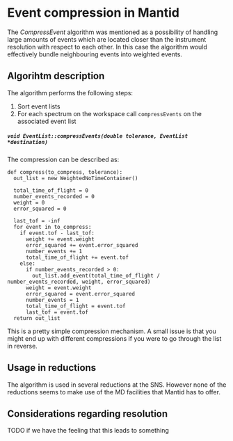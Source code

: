 # Event compression in Mantid

The *CompressEvent* algorithm was mentioned as a possibility of handling large
amounts of events which are located closer than the instrument resolution
with respect to each other. In this case the algorithm would effectively bundle
neighbouring events into weighted events.


## Algorihtm description

The algorithm performs the following steps:
1. Sort event lists
2. For each spectrum on the workspace call `compressEvents` on the associated
  event list

##### `void EventList::compressEvents(double tolerance, EventList *destination)`

The compression can be described as:

```
def compress(to_compress, tolerance):
  out_list = new WeightedNoTimeContainer()

  total_time_of_flight = 0
  number_events_recorded = 0
  weight = 0
  error_squared = 0

  last_tof = -inf
  for event in to_compress:
    if event.tof - last_tof:
      weight += event.weight
      error_squared += event.error_squared
      number_events += 1
      total_time_of_flight += event.tof
    else:
      if number_events_recorded > 0:
        out_list.add_event(total_time_of_flight / number_events_recorded, weight, error_squared)
      weight = event.weight
      error_squared = event.error_squared
      number_events = 1
      total_time_of_flight = event.tof
      last_tof = event.tof
  return out_list
```

This is a pretty simple compression mechanism. A small issue is that you
might end up with different compressions if you were to go through the list
in reverse.


## Usage in reductions

The algorithm is used in several reductions at the SNS. However none of the reductions
seems to make use of the MD facilities that Mantid has to offer.


## Considerations regarding resolution

TODO if we have the feeling that this leads to something

